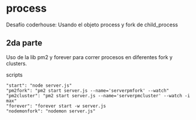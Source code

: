 # process

Desafío coderhouse: Usando el objeto process y fork de child_process

## 2da parte

Uso de la lib pm2 y forever para correr procesos en diferentes fork y clusters.

scripts

```
"start": "node server.js"
"pm2fork": "pm2 start server.js --name='serverpmfork' --watch"
"pm2cluster": "pm2 start server.js --name='serverpmcluster' --watch -i max"
"forever": "forever start -w server.js
"nodemonfork": "nodemon server.js"
```
